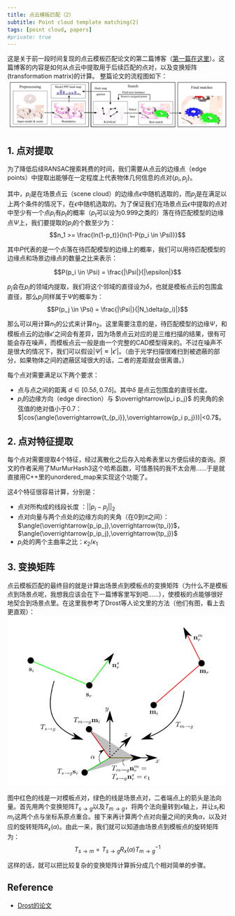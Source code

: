 ```yaml
---
title: 点云模板匹配（2）
subtitle: Point cloud template matching(2)
tags: [point cloud, papers]
#private: true
---
```


<head>
    <script src="https://cdn.mathjax.org/mathjax/latest/MathJax.js?config=TeX-AMS-MML_HTMLorMML" type="text/javascript"></script>
    <script type="text/x-mathjax-config">
        MathJax.Hub.Config({
            tex2jax: {
            skipTags: ['script', 'noscript', 'style', 'textarea', 'pre'],
            inlineMath: [['$','$']]
            }
        });
    </script>
</head>


这是关于前一段时间复现的点云模板匹配论文的第二篇博客（[第一篇在这里](https://jyyyjyyyj.github.io/2021-10-01-registration1/)）。这篇博客的内容是如何从点云中提取用于后续匹配的点对，以及变换矩阵(transformation matrix)的计算。
整篇论文的流程图如下：
<br>
![](../assets/workflow.png)
<br>

## 1. 点对提取

为了降低后续RANSAC搜索耗费的时间，我们需要从点云的边缘点（edge points）中提取出能够在一定程度上代表物体几何信息的点对$\{p_i,p_j\}$。
  
其中，$p_i$是在场景点云（scene cloud）的边缘点$\epsilon$中随机选取的，而$p_j$是在满足以上两个条件的情况下，在$\epsilon$中随机选取的。为了保证我们在场景点云$\epsilon$中提取的点对中至少有一个点$p_i$有$p_t$的概率（$p_t$可以设为0.999之类的）落在待匹配模型的边缘点$\Psi$上，我们要提取的$p_i$的个数至少为：
$$n_1 >= \frac{ln(1-p_t)}{ln(1-P(p_i \in \Psi))}$$

其中$P$代表的是一个点落在待匹配模型的边缘上的概率，我们可以用待匹配模型的边缘点和场景边缘点的数量之比来表示：

$$P(p_i \in \Psi) = \frac{|\Psi|}{|\epsilon|}$$

$p_j$会在$p_i$的领域内提取，我们将这个邻域的直径设为$\delta$，也就是模板点云的包围盒直径，那么$p_j$同样属于$\Psi$的概率为：
$$P(p_j \in \Psi) = \frac{|\Psi|}{|N_\delta(p_i)|}$$

那么可以用计算$n_1$的公式来计算$n_2$。这里需要注意的是，待匹配模型的边缘$\Psi$，和模板点云的边缘$\epsilon'$之间会有差异，因为场景点云对应的是三维扫描的结果，很有可能会存在噪声，而模板点云一般是由一个完整的CAD模型得来的。不过在噪声不是很大的情况下，我们可以假设$|\Psi| \approx |\epsilon'|$。（由于光学扫描很难扫到被遮蔽的部分，如果物体之间的遮蔽区域很大的话，二者的差距就会很离谱。）

每个点对需要满足以下两个要求：
 - 点与点之间的距离 $d \in [0.5\delta,0.7\delta]$。其中$\delta$ 是点云包围盒的直径长度。
 - $p_i$的边缘方向（edge direction）与 $\overrightarrow{p_i p_j}$ 的夹角的余弦值的绝对值小于0.7：$|cos(\angle(\overrightarrow{t_{p_i}},\overrightarrow{p_i p_j}))|<0.7$。
 
## 2. 点对特征提取
每个点对需要提取4个特征，经过离散化之后存入哈希表里以方便后续的查询。原文的作者采用了MurMurHash3这个哈希函数，可惜愚钝的我不太会用……于是就直接用C++里的unordered_map来实现这个功能了。

这4个特征很容易计算，分别是：
- 点对所构成的线段长度 ：$||p_i-p_j||_2$
- 点对向量与两个点处的边缘方向的夹角（在0到$\pi$之间）：$\angle(\overrightarrow{p_ip_j},\overrightarrow{tp_i})$，$\angle(\overrightarrow{p_ip_j},\overrightarrow{tp_j})$
- $p_i$处的两个主曲率之比：$\kappa_2/\kappa_1$

## 3. 变换矩阵
点云模板匹配的最终目的就是计算出场景点到模板点的变换矩阵（为什么不是模板点到场景点呢，我想我应该会在下一篇博客里写到吧……），使模板的点能够很好地契合到场景点里。在这里我参考了Drost等人论文里的方法（他们有图，看上去更直观）：
![](../assets/transform.png)

图中红色的线是一对模板点对，绿色的线是场景点对，二者端点上的箭头是法向量。首先用两个变换矩阵$T_{s\rightarrow g}$以及$T_{m\rightarrow g}$，将两个法向量转到$x$轴上，并让$s_r$和$m_r$这两个点与坐标系原点重合。接下来再计算两个点对向量之间的夹角$\alpha$，以及对应的旋转矩阵$R_x(\alpha)$。由此一来，我们就可以知道由场景点到模板点的旋转矩阵为：
$$T_{s\rightarrow m} = T_{s\rightarrow g}R_x(\alpha){T^{-1}_{m\rightarrow g}}$$

这样的话，就可以把比较复杂的变换矩阵计算拆分成几个相对简单的步骤。



## Reference
- [Drost的论文](https://ieeexplore.ieee.org/document/5540108/)
